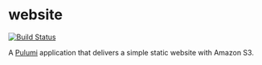 # website

[![Build Status](https://travis-ci.org/BroomeVideo/website.svg?branch=master)](https://travis-ci.org/BroomeVideo/website)

A [Pulumi](https://www.pulumi.com/) application that delivers a simple static website with Amazon S3.
